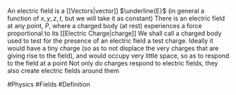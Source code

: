 An electric field is a [[Vectors|vector]] $\underline{E}$ (in general a function of $x,y,z,t$, but we will take it as constant)
There is an electric field at any point, $P$, where a charged body (at rest) experiences a force proportional to its [[Electric Charge|charge]]
We shall call a charged body used to test for the presence of an electric field a test charge. Ideally it would have a tiny charge (so as to not displace the very charges that are giving rise to the field), and would occupy very little space, so as to respond to the field at a point
Not only do charges respond to electric fields, they also create electric fields around them

#Physics #Fields #Definition
